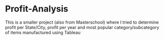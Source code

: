 # Profit-Analysis
This is a smaller project (also from Masterschool) where I tried to determine profit per State/City, profit per year and most popular category/subcategory of items manufactured using Tableau
